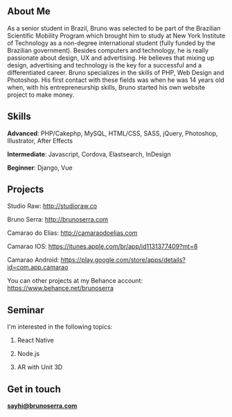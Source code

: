 ## About Me

As a senior student in Brazil, Bruno was selected to be part of the Brazilian Scientific Mobility Program which brought him to study at New York Institute of Technology as a non-degree international student (fully funded by the Brazilian government). Besides computers and technology, he is really passionate about design, UX and advertising. He believes that mixing up design, advertising and technology is the key for a successful and a differentiated career. Bruno specializes in the skills of PHP, Web Design and Photoshop. His first contact with these fields was when he was 14 years old when, with his entrepreneurship skills, Bruno started his own website project to make money.


## Skills

**Advanced**: PHP/Cakephp, MySQL, HTML/CSS, SASS, jQuery, Photoshop, Illustrator, After Effects

**Intermediate**: Javascript, Cordova, Elastsearch, InDesign

**Beginner**: Django, Vue



## Projects

Studio Raw: http://studioraw.co

Bruno Serra: http://brunoserra.com

Camarao do Elias: http://camaraodoelias.com

Camarao IOS: https://itunes.apple.com/br/app/id1131377409?mt=8

Camarao Android: https://play.google.com/store/apps/details?id=com.app.camarao


You can other projects at my Behance account: https://www.behance.net/brunoserra


## Seminar

I'm interested in the following topics:

1. React Native

2. Node.js

3. AR with Unit 3D


## Get in touch

**sayhi@brunoserra.com**

